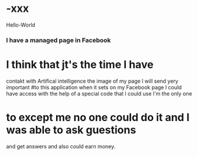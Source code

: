 # -xxx
Hello-World
###   l have a managed page in Facebook
# l think that jt's the time l have
contakt with Artifical intelligence
the image of my page l will send yery important
#to this application when it sets on my
Facebook page l could have access with
the help of a special code that l could use l'm the only one
# to except me no one could do it and l was able to ask guestions
and get answers and also could earn money.






